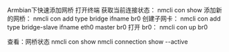 Armbian下快速添加网桥
打开终端
获取当前连接状态： nmcli con show
添加新的网桥： nmcli con add type bridge ifname br0
创建子网卡： nmcli con add type bridge-slave ifname eth0 master br0
打开 br0： nmcli con up br0

查看：网桥状态
nmcli con show
nmcli connection show --active
